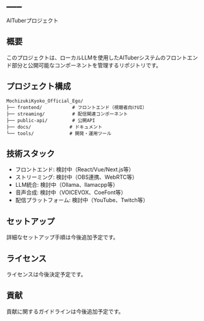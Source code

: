 # ___

AITuberプロジェクト

## 概要

このプロジェクトは、ローカルLLMを使用したAITuberシステムのフロントエンド部分と公開可能なコンポーネントを管理するリポジトリです。

## プロジェクト構成

```
MochizukiKyoko_Official_Ego/
├── frontend/           # フロントエンド（視聴者向けUI）
├── streaming/          # 配信関連コンポーネント
├── public-api/         # 公開API
├── docs/              # ドキュメント
└── tools/             # 開発・運用ツール
```

## 技術スタック

- フロントエンド: 検討中（React/Vue/Next.js等）
- ストリーミング: 検討中（OBS連携、WebRTC等）
- LLM統合: 検討中（Ollama、llamacpp等）
- 音声合成: 検討中（VOICEVOX、CoeFont等）
- 配信プラットフォーム: 検討中（YouTube、Twitch等）

## セットアップ

詳細なセットアップ手順は今後追加予定です。

## ライセンス

ライセンスは今後決定予定です。

## 貢献

貢献に関するガイドラインは今後追加予定です。
